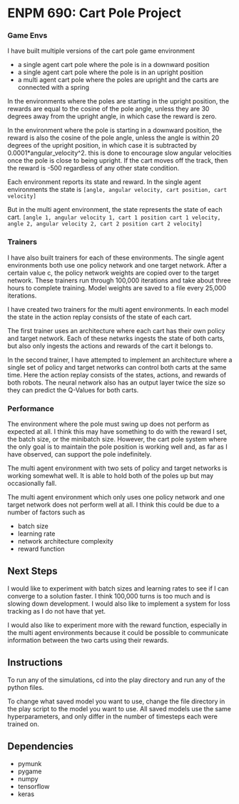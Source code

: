 # ENPM 690: Cart Pole Project

### Game Envs

I have built multiple versions of the cart pole game environment
- a single agent cart pole where the pole is in a downward position
- a single agent cart pole where the pole is in an upright position
- a multi agent cart pole where the poles are upright and the carts are connected with a spring

In the environments where the poles are starting in the upright position, the rewards are equal to the cosine of the pole angle, unless they are 30 degrees away from the upright angle, in which case the reward is zero.

In the environment where the pole is starting in a downward position, the reward is also the cosine of the pole angle, unless the angle is within 20 degrees of the upright position, in which case it is subtracted by 0.0001*angular_velocity^2. this is done to encourage slow angular velocities once the pole is close to being upright. If the cart moves off the track, then the reward is -500 regardless of any other state condition.

Each environment reports its state and reward. In the single agent environments the state is 
```[angle, angular velocity, cart position, cart velocity]```

But in the multi agent environment, the state represents the state of each cart.
```[angle 1, angular velocity 1, cart 1 position cart 1 velocity, angle 2, angular velocity 2, cart 2 position cart 2 velocity]```


### Trainers

I have also built trainers for each of these environments. The single agent environments both use one policy network and one target network. After a certain value c, the policy network weights are copied over to the target network. These trainers run through 100,000 iterations and take about three hours to complete training. Model weights are saved to a file every 25,000 iterations.

I have created two trainers for the multi agent environments. In each model the state in the action replay consists of the state of each cart. 

The first trainer uses an architecture where each cart has their own policy and target network. Each of these netwrks ingests the state of both carts, but also only ingests the actions and rewards of the cart it belongs to. 

In the second trainer, I have attempted to implement an architecture where a single set of policy and target networks can control both carts at the same time. Here the action replay consists of the states, actions, and rewards of both robots. The neural network also has an output layer twice the size so they can predict the Q-Values for both carts. 

### Performance

The environment where the pole must swing up does not perform as expected at all. I think this may have something to do with the reward I set, the batch size, or the minibatch size. However, the cart pole system where the only goal is to maintain the pole position is working well and, as far as I have observed, can support the pole indefinitely.

The multi agent environment with two sets of policy and target networks is working somewhat well. It is able to hold both of the poles up but may occasionally fall.

The multi agent environment which only uses one policy network and one target network does not perform well at all. I think this could be due to a number of factors such as

- batch size
- learning rate
- network architecture complexity
- reward function

## Next Steps

I would like to experiment with batch sizes and learning rates to see if I can converge to a solution faster. I think 100,000 turns is too much and is slowing down development. I would also like to implement a system for loss tracking as I do not have that yet.

I would also like to experiment more with the reward function, especially in the multi agent environments because it could be possible to communicate information between the two carts using their rewards.

## Instructions

To run any of the simulations, cd into the play directory and run any of the python files.

To change what saved model you want to use, change the file directory in the play script to the model you want to use. All saved models use the same hyperparameters, and only differ in the number of timesteps each were trained on.

## Dependencies

- pymunk
- pygame
- numpy
- tensorflow
- keras